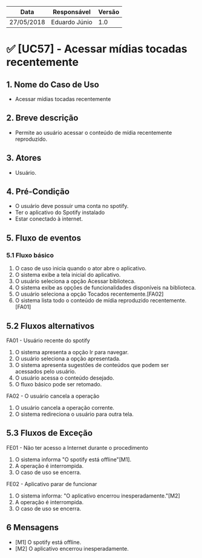 Data | Responsável | Versão|
--------- | ------| --------|
27/05/2018 | Eduardo Júnio | 1.0 |

# ✅ [UC57] - Acessar mídias tocadas recentemente

## 1. Nome do Caso de Uso
- Acessar mídias tocadas recentemente

## 2.  Breve descrição
- Permite ao usuário acessar o conteúdo de mídia recentemente reproduzido.

## 3.  Atores
- Usuário.

## 4.  Pré-Condição
- O usuário deve possuir uma conta no spotify.
- Ter o aplicativo do Spotify instalado
- Estar conectado à internet.

## 5.  Fluxo de eventos

### 5.1 Fluxo básico

1. O caso de uso inicia quando o ator abre o aplicativo.
2. O sistema exibe a tela inicial do aplicativo.
3. O usuário seleciona a opção Acessar biblioteca.
4. O sistema exibe as opções de funcionalidades disponíveis na biblioteca.
5. O usuário seleciona a opção Tocados recentemente.[FA02]
6. O sistema lista todo o conteúdo de mídia reproduzido recentemente.[FA01]

## 5.2 Fluxos alternativos

FA01 - Usuário recente do spotify
1. O sistema apresenta a opção Ir para navegar.
2. O usuário seleciona a opção apresentada.
3. O sistema apresenta sugestões de conteúdos que podem ser acessados pelo usuário.
4. O usuário acessa o conteúdo desejado.
5. O fluxo básico pode ser retomado.

FA02 - O usuário cancela a operação
1. O usuário cancela a operação corrente.
2. O sistema redireciona o usuário para outra tela.

## 5.3 Fluxos de Exceção

FE01 - Não ter acesso a Internet durante o procedimento
1. O sistema informa "O spotify está offline"[M1].
2. A operação é interrompida.
3. O caso de uso se encerra.

FE02 - Aplicativo parar de funcionar
1. O sistema informa: "O aplicativo encerrou inesperadamente."[M2]
2. A operação é interrompida.
3. O caso de uso se encerra.

## 6 Mensagens
- [M1] O spotify está offline.
- [M2] O aplicativo encerrou inesperadamente.